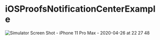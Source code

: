 # iOSProofsNotificationCenterExample

![Simulator Screen Shot - iPhone 11 Pro Max - 2020-04-26 at 22 27 48](https://user-images.githubusercontent.com/38103919/80314163-75c4b700-880d-11ea-9376-04742ecc777c.png)
